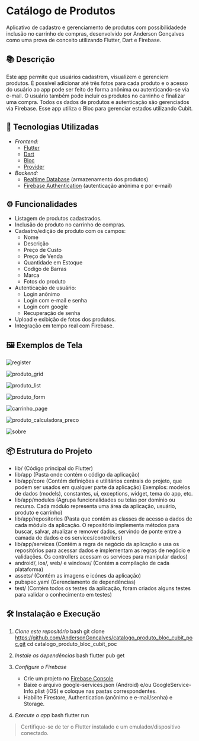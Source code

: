 # Catálogo de Produtos

Aplicativo de cadastro e gerenciamento de produtos com possibilidadede inclusão no carrinho de compras, desenvolvido por Anderson Gonçalves como uma prova de conceito utilizando Flutter, Dart e Firebase.

## 📚 Descrição

Este app permite que usuários cadastrem, visualizem e gerenciem produtos. É possível adicionar até três fotos para cada produto e o acesso do usuário ao app pode ser feito de forma anônima ou autenticando-se via e-mail. O usuário também pode incluir os produtos no carrinho e finalizar uma compra. Todos os dados de produtos e autenticação são gerenciados via Firebase.
Esse app utiliza o Bloc para gerenciar estados utilizando Cubit.

## 🚀 Tecnologias Utilizadas

- *Frontend:*  
  - [Flutter](https://flutter.dev/)  
  - [Dart](https://dart.dev/)
  - [Bloc](https://pub.dev/packages/bloc)
  - [Provider](https://pub.dev/packages/provider)
- *Backend:*  
  - [Realtime Database](https://firebase.google.com/products/realtime-database) (armazenamento dos produtos)
  - [Firebase Authentication](https://firebase.google.com/products/auth) (autenticação anônima e por e-mail)  

## ⚙️ Funcionalidades

- Listagem de produtos cadastrados.
- Inclusão do produto no carrinho de compras.
- Cadastro/edição de produto com os campos:
  - Nome
  - Descrição
  - Preço de Custo
  - Preço de Venda
  - Quantidade em Estoque
  - Codigo de Barras
  - Marca  
  - Fotos do produto
- Autenticação de usuário:
  - Login anônimo
  - Login com e-mail e senha
  - Login com google
  - Recuperação de senha
- Upload e exibição de fotos dos produtos.
- Integração em tempo real com Firebase.

## 🖼️ Exemplos de Tela

![register](https://github.com/user-attachments/assets/c2501862-df6d-4ffe-9122-506f5d408e95)

![produto_grid](https://github.com/user-attachments/assets/942c5b1b-b02f-4575-b37f-c8155ad6da30)

![produto_list](https://github.com/user-attachments/assets/aacf73e7-e9b7-4d48-8bf8-cc930ef624cb)

![produto_form](https://github.com/user-attachments/assets/72e5c471-b202-4e48-ac13-d594e0d8be53)

![carrinho_page](https://github.com/user-attachments/assets/611c86e8-f3f7-46e8-8360-9b7a8bdb520d)

![produto_calculadora_preco](https://github.com/user-attachments/assets/e5cb8677-6edc-4e13-aab6-d97cab11db42)

![sobre](https://github.com/user-attachments/assets/dc36c9e2-6aa7-443e-9966-987dfa41e69e)

## 📦 Estrutura do Projeto

- lib/ (Código principal do Flutter)
- lib/app (Pasta onde contém o código da aplicação)
- lib/app/core (Contém definições e utilitários centrais do projeto, que podem ser usados em qualquer parte da aplicação)
Exemplos: modelos de dados (models), constantes, ui, exceptions, widget, tema do app, etc.
- lib/app/modules (Agrupa funcionalidades ou telas por domínio ou recurso.
Cada módulo representa uma área da aplicação, usuário, produto e carrinho)
- lib/app/repositories (Pasta que contém as classes de acesso a dados de cada módulo da aplicação. O repositório implementa métodos para buscar, salvar, atualizar e remover dados, servindo de ponte entre a camada de dados e os services/controllers)
- lib/app/services (Contém a regra de negócio da aplicação e usa os repositórios para acessar dados e implementam as regras de negócio e validações. Os controllers acessam os services para manipular dados)
- android/, ios/, web/ e windows/ (Contém a compilação de cada plataforma)
- assets/ (Contém as imagens e icónes da aplicação)
- pubspec.yaml (Gerenciamento de dependências)
- test/ (Contém todos os testes da aplicação, foram criados alguns testes para validar o conhecimento em testes)

## 🛠️ Instalação e Execução

1. *Clone este repositório*
   bash
   git clone https://github.com/AndersonGoncalves/catalogo_produto_bloc_cubit_poc.git
   cd catalogo_produto_bloc_cubit_poc   

2. *Instale as dependências*
   bash
   flutter pub get   

3. *Configure o Firebase*
   - Crie um projeto no [Firebase Console](https://console.firebase.google.com/)
   - Baixe o arquivo google-services.json (Android) e/ou GoogleService-Info.plist (iOS) e coloque nas pastas correspondentes.
   - Habilite Firestore, Authentication (anônimo e e-mail/senha) e Storage.

4. *Execute o app*
   bash
   flutter run   

> Certifique-se de ter o Flutter instalado e um emulador/dispositivo conectado.

